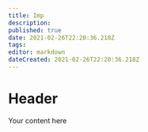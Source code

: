 ```yaml
---
title: Imp
description: 
published: true
date: 2021-02-26T22:20:36.218Z
tags: 
editor: markdown
dateCreated: 2021-02-26T22:20:36.218Z
---
```


# Header
Your content here